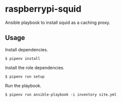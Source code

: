 # raspberrypi-squid

Ansible playbook to install squid as a caching proxy.


## Usage

Install dependencies.

    $ pipenv install

Install the role dependencies.

    $ pipenv run setup

Run the playbook.

    $ pipenv run ansible-playbook -i inventory site.yml
